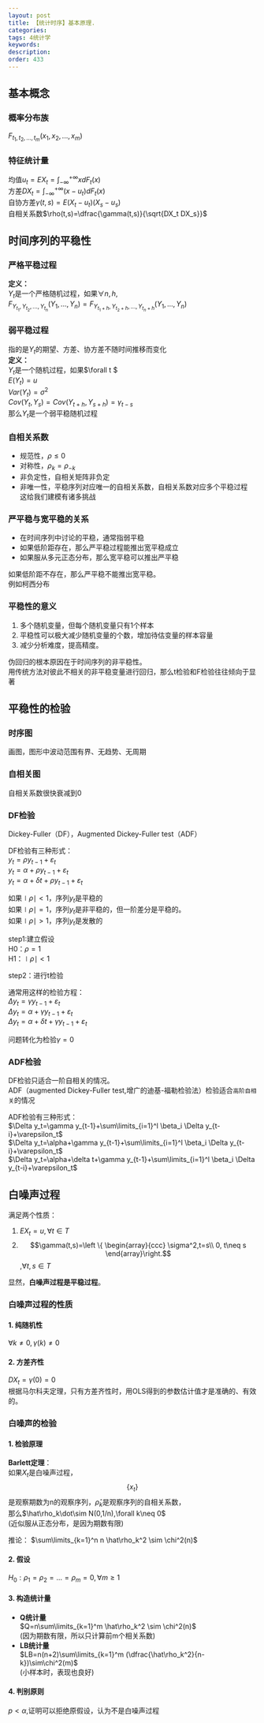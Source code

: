 ```yaml
---
layout: post
title: 【统计时序】基本原理.
categories:
tags: 4统计学
keywords:
description:
order: 433
---
```


## 基本概念
### 概率分布族
$F_{t_1,t_2,...,t_m}(x_1,x_2,...,x_m)$

### 特征统计量
均值$u_t=EX_t=\int_{-\infty}^{+\infty}xdF_t(x)$  
方差$DX_t=\int_{-\infty}^{+\infty}(x-u_t)dF_t(x)$  
自协方差$\gamma(t,s)=E(X_t-u_t)(X_s-u_s)$  
自相关系数$\rho(t,s)=\dfrac{\gamma(t,s)}{\sqrt{DX_t DX_s}}$  


## 时间序列的平稳性

### 严格平稳过程

**定义：**  
${Y_t}$是一个严格随机过程，如果$\forall n,h,$  
$F_{Y_{t_1},Y_{t_2},...,Y_{t_n}}(Y_1,...,Y_n)=F_{Y_{t_1+h},Y_{t_2+h},...,Y_{t_n+h}}(Y_1,...,Y_n)$  

### 弱平稳过程

指的是${Y_t}$的期望、方差、协方差不随时间推移而变化  
**定义：**  
${Y_t}$是一个随机过程，如果$\forall t $  
$E(Y_t)=u$  
$Var(Y_t)=\sigma^2$  
$Cov(Y_t,Y_s)=Cov(Y_{t+h},Y_{s+h})=\gamma_{t-s}$  
那么${Y_t}$是一个弱平稳随机过程  


### 自相关系数
- 规范性，$\rho\leq0$  
- 对称性，$\rho_k=\rho_{-k}$  
- 非负定性，自相关矩阵非负定
- 非唯一性，平稳序列对应唯一的自相关系数，自相关系数对应多个平稳过程  
这给我们建模有诸多挑战


### 严平稳与宽平稳的关系
- 在时间序列中讨论的平稳，通常指弱平稳  
- 如果低阶距存在，那么严平稳过程能推出宽平稳成立  
- 如果服从多元正态分布，那么宽平稳可以推出严平稳


如果低阶距不存在，那么严平稳不能推出宽平稳。  
例如柯西分布  


### 平稳性的意义
1. 多个随机变量，但每个随机变量只有1个样本
2. 平稳性可以极大减少随机变量的个数，增加待估变量的样本容量
3. 减少分析难度，提高精度。  


伪回归的根本原因在于时间序列的非平稳性。  
用传统方法对彼此不相关的非平稳变量进行回归，那么t检验和F检验往往倾向于显著  

## 平稳性的检验
### 时序图
画图，图形中波动范围有界、无趋势、无周期
### 自相关图
自相关系数很快衰减到0
### DF检验
Dickey-Fuller（DF），Augmented Dickey-Fuller test（ADF）  

DF检验有三种形式：  
$y_t=\rho y_{t-1}+\varepsilon_t$  
$y_t=\alpha+\rho y_{t-1}+\varepsilon_t$  
$y_t=\alpha+\delta t+\rho y_{t-1}+\varepsilon_t$  

如果$\mid \rho \mid<1$，序列$y_t$是平稳的  
如果$\mid \rho \mid=1$，序列$y_t$是非平稳的，但一阶差分是平稳的。  
如果$\mid \rho \mid>1$，序列$y_t$是发散的  

step1:建立假设  
H0：$\rho =1$  
H1：$\mid \rho \mid<1$  

step2：进行t检验  


通常用这样的检验方程：  
$\Delta y_t=\gamma y_{t-1}+\varepsilon_t$  
$\Delta y_t=\alpha+\gamma y_{t-1}+\varepsilon_t$  
$\Delta y_t=\alpha+\delta t+\gamma y_{t-1}+\varepsilon_t$  

问题转化为检验$\gamma=0$  

### ADF检验
DF检验只适合一阶自相关的情况。  
ADF（augmented Dickey-Fuller test,增广的迪基-福勒检验法）检验适合`高阶自相关`的情况  

ADF检验有三种形式：  
$\Delta y_t=\gamma y_{t-1}+\sum\limits_{i=1}^l \beta_i \Delta y_{t-i}+\varepsilon_t$  
$\Delta y_t=\alpha+\gamma y_{t-1}+\sum\limits_{i=1}^l \beta_i \Delta y_{t-i}+\varepsilon_t$  
$\Delta y_t=\alpha+\delta t+\gamma y_{t-1}+\sum\limits_{i=1}^l \beta_i \Delta y_{t-i}+\varepsilon_t$  


## 白噪声过程
满足两个性质：  
1. $EX_t=u,\forall t\in T$  
2. $$\gamma(t,s)=\left \{ \begin{array}{ccc} \sigma^2,t=s\\ 0, t\neq s \end{array}\right.$$,$\forall t,s \in T$


显然，**白噪声过程是平稳过程**。  

### 白噪声过程的性质

#### 1. 纯随机性
$\forall k\neq 0,\gamma(k)\neq 0$
#### 2. 方差齐性
$DX_t=\gamma(0)=0$  
根据马尔科夫定理，只有方差齐性时，用OLS得到的参数估计值才是准确的、有效的。  
### 白噪声的检验


#### 1. 检验原理
**Barlett定理**：  
如果$X_t$是白噪声过程，$$\{ x_t \}$$是观察期数为n的观察序列，$\hat\rho_k$是观察序列的自相关系数，  
那么$\hat\rho_k\dot\sim N(0,1/n),\forall k\neq 0$  
(近似服从正态分布，是因为期数有限)


推论：  $\sum\limits_{k=1}^n n \hat\rho_k^2 \sim \chi^2(n)$  


#### 2. 假设
$H_0: \rho_1=\rho_2=...=\rho_m=0,\forall m\geq 1$  

#### 3. 构造统计量
- **Q统计量**  
$Q=n\sum\limits_{k=1}^m \hat\rho_k^2 \sim \chi^2(n)$  
(因为期数有限，所以只计算前m个相关系数)  
- **LB统计量**  
$LB=n(n+2)\sum\limits_{k=1}^m (\dfrac{\hat\rho_k^2}{n-k})\sim\chi^2(m)$  
(小样本时，表现也良好)
#### 4. 判别原则
$p<\alpha$,证明可以拒绝原假设，认为不是白噪声过程
